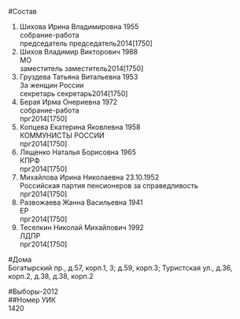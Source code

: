 #Состав  
1. Шихова Ирина Владимировна 1955  
    собрание-работа  
    председатель председатель2014[1750]  
2. Шихов Владимир Викторович 1988  
    МО  
    заместитель заместитель2014[1750]  
3. Груздева Татьяна Витальевна 1953  
    За женщин России  
    секретарь секретарь2014[1750]  
4. Берая Ирма Онериевна 1972  
    собрание-работа  
    прг2014[1750]  
5. Копцева Екатерина Яковлевна 1958  
    КОММУНИСТЫ РОССИИ  
    прг2014[1750]  
6. Лященко Наталья Борисовна 1965  
    КПРФ  
    прг2014[1750]  
7. Михайлова Ирина Николаевна 23.10.1952  
    Российская партия пенсионеров за справедливость  
    прг2014[1750]  
8. Развожаева Жанна Васильевна 1941  
    ЕР  
    прг2014[1750]  
9. Теселкин Николай Михайлович 1992  
    ЛДПР  
    прг2014[1750]  
  
#Дома  
Богатырский пр., д.57, корп.1, 3; д.59, корп.3;  Туристская ул., д.36, корп.2, д.38, д.38, корп.2  
  
#Выборы-2012  
##Номер УИК  
1420  
